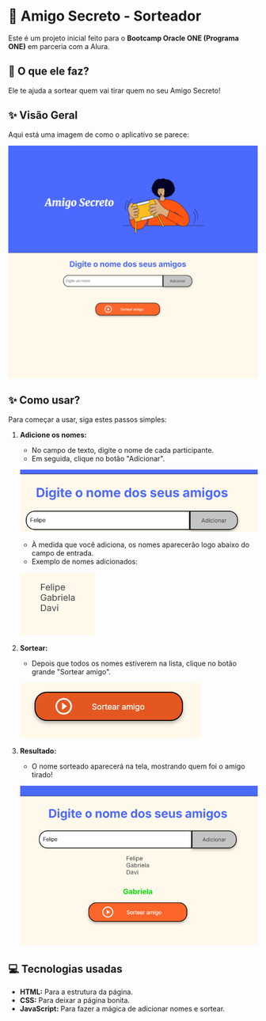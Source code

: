 # 🎁 Amigo Secreto - Sorteador
Este é um projeto inicial feito para o **Bootcamp Oracle ONE (Programa ONE)** em parceria com a Alura.

## 🚀 O que ele faz?
Ele te ajuda a sortear quem vai tirar quem no seu Amigo Secreto!

## ✨ Visão Geral

Aqui está uma imagem de como o aplicativo se parece:

![Tela Inicial do Amigo Secreto](assets/pagina-inicial.png)

## ✨ Como usar?

Para começar a usar, siga estes passos simples:

1.  **Adicione os nomes:**
    * No campo de texto, digite o nome de cada participante.
    * Em seguida, clique no botão "Adicionar".

    ![Campo de Adição de Nome](assets/add-nome.png)

    * À medida que você adiciona, os nomes aparecerão logo abaixo do campo de entrada.
    * Exemplo de nomes adicionados:

    ![Lista de Nomes Adicionados](assets/lista-nomes.png)

2.  **Sortear:**
    * Depois que todos os nomes estiverem na lista, clique no botão grande "Sortear amigo".

    ![Botão Sortear Amigo](assets/sortear-nome.png)

3.  **Resultado:**
    * O nome sorteado aparecerá na tela, mostrando quem foi o amigo tirado!

    ![Resultado do Sorteio](assets/resultado.png)

## 💻 Tecnologias usadas
* **HTML:** Para a estrutura da página.
* **CSS:** Para deixar a página bonita.
* **JavaScript:** Para fazer a mágica de adicionar nomes e sortear.

